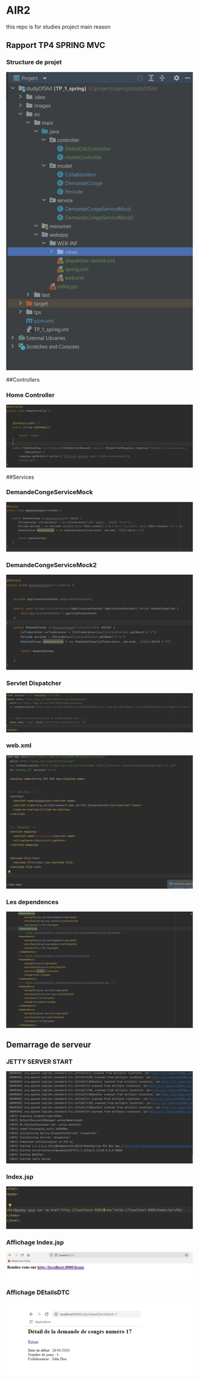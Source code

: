 # AIR2
this repo is for studies project main reason

## Rapport TP4 SPRING MVC

### Structure de projet 
![This is an image](https://github.com/TAREK199/AIR2/blob/tp4/images/tp4/project_structure.png)

##Controllers
### Home Controller
![This is an image](https://github.com/TAREK199/AIR2/blob/tp4/images/tp4/home_controller.png)


##Services

### DemandeCongeServiceMock
![This is an image](https://github.com/TAREK199/AIR2/blob/tp4/images/tp4/demandecongerservicemock.png)

### DemandeCongeServiceMock2
![This is an image](https://github.com/TAREK199/AIR2/blob/tp4/images/tp4/demandecongerservicemock2.png)


### Servlet Dispatcher
![This is an image](https://github.com/TAREK199/AIR2/blob/tp4/images/tp4/servlet_dispatcher.png)

### web.xml
![This is an image](https://github.com/TAREK199/AIR2/blob/tp4/images/tp4/webfile.png)

### Les dependences
![This is an image](https://github.com/TAREK199/AIR2/blob/tp4/images/tp4/dependencies.png)


## Demarrage de serveur 
### JETTY SERVER START
![This is an image](https://github.com/TAREK199/AIR2/blob/tp4/images/tp4/jetty_started.png)


### Index.jsp
![This is an image](https://github.com/TAREK199/AIR2/blob/tp4/images/tp4/idexxml.png)


### Affichage Index.jsp
![This is an image](https://github.com/TAREK199/AIR2/blob/tp4/images/tp4/affichageIndex.png)

### Affichage DEtailsDTC
![This is an image](https://github.com/TAREK199/AIR2/blob/tp4/images/tp4/detaildtc.png)









